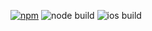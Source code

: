 [![npm][npm-udp-client]][npm-udp-client-url]
![node build][badge-node]
![ios build][badge-ios]

[npm-udp-client]: https://img.shields.io/npm/v/@aiao/udp-client?label=&style=flat-square
[npm-udp-client-url]: https://www.npmjs.com/@aiao/udp-client
[badge-node]: https://https://github.com/aiao-io/udp-client/workflows/Node/badge.svg
[badge-ios]: https://https://github.com/aiao-io/udp-client/workflows/iOS/badge.svg
